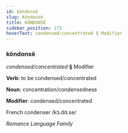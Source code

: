 ```yaml
---
id: köndonsë
slug: köndonsë
title: KÖNDONSË
sidebar_position: 173
hoverText: condensed/concentrated § Modifier
---
```


### köndonsë

*condensed/concentrated* **§** Modifier

**Verb**: to be condensed/concentrated

**Noun**: concentration/condensedness

**Modifier**: condensed/concentrated

French condenser /kɔ̃.dɑ̃.se/

*Romance Language Family*